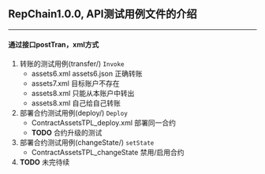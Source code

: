## RepChain1.0.0, API测试用例文件的介绍
***
#### 通过接口postTran，xml方式
1. 转账的测试用例(transfer/)   `Invoke`
   * assets6.xml assets6.json 正确转账
   * assets7.xml 目标账户不存在
   * assets8.xml 只能从本账户中转出
   * assets8.xml 自己给自己转账
2. 部署合约测试用例(deploy/)  `Deploy`
   * ContractAssetsTPL_deploy.xml 部署同一合约
   * **TODO** 合约升级的测试
3. 部署合约测试用例(changeState/)   `setState`
   * ContractAssetsTPL_changeState 禁用/启用合约
4. **TODO**  未完待续